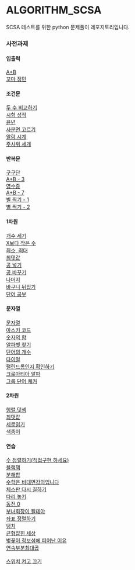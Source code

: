 # ALGORITHM_SCSA
SCSA 테스트를 위한 python 문제풀이 레포지토리입니다. 


### 사전과제
#### 입출력
[A+B](https://github.com/Vida0822/Programmers/tree/main/백준/Bronze/1000. A＋B)
<br> [꼬마 정민](https://github.com/Vida0822/Programmers/tree/main/백준/Bronze/11382. 꼬마 정민)

#### 조건문
[두 수 비교하기](https://github.com/Vida0822/Programmers/tree/main/백준/Bronze/1330. 두 수 비교하기)
<br> [시험 성적](https://github.com/Vida0822/Programmers/tree/main/백준/Bronze/9498. 시험 성적)
<br>[윤년](https://github.com/Vida0822/Programmers/tree/main/백준/Bronze/2753. 윤년)
<br>[사분면 고르기](https://github.com/Vida0822/Programmers/tree/main/백준/Bronze/14681. 사분면 고르기)
<br>[알람 시계](https://github.com/Vida0822/Programmers/tree/main/백준/Bronze/2884. 알람 시계)
<br> [주사위 세개](https://github.com/Vida0822/Programmers/tree/main/백준/Bronze/2480. 주사위 세개)
<br> 
#### 반복문
[구구단](https://github.com/Vida0822/Programmers/tree/main/백준/Bronze/2739. 구구단)
<br> [A+B - 3](https://github.com/Vida0822/Programmers/tree/main/백준/Bronze/10950. A＋B － 3)
<br> [영수증](https://github.com/Vida0822/Programmers/tree/main/백준/Bronze/25304. 영수증)
<br> [A+B - 7](https://github.com/Vida0822/Programmers/tree/main/백준/Bronze/11021. A＋B － 7)
<br> [별 찍기 - 1](https://github.com/Vida0822/Programmers/tree/main/백준/Bronze/2438. 별 찍기 － 1)
<br> [별 찍기 - 2](https://github.com/Vida0822/Programmers/tree/main/백준/Bronze/2439. 별 찍기 － 2)
<br> 
#### 1차원 
[개수 세기](https://github.com/Vida0822/Programmers/tree/main/백준/Bronze/10807. 개수 세기)
<br> [X보다 작은 수](https://github.com/Vida0822/Programmers/tree/main/백준/Bronze/10871. X보다 작은 수)
<br> [최소, 최대](https://github.com/Vida0822/Programmers/tree/main/백준/Bronze/10818. 최소， 최대)
<br> [최댓값](https://github.com/Vida0822/Programmers/tree/main/백준/Bronze/2562. 최댓값)
<br> [공 넣기](https://github.com/Vida0822/Programmers/tree/main/백준/Bronze/10810. 공 넣기)
<br> [공 바꾸기](https://github.com/Vida0822/Programmers/tree/main/백준/Bronze/10813. 공 바꾸기)
<br> [나머지](https://github.com/Vida0822/Programmers/tree/main/백준/Bronze/3052. 나머지)
<br> [바구니 뒤집기](https://github.com/Vida0822/Programmers/tree/main/백준/Bronze/10811. 바구니 뒤집기)
<br> [단어 공부](https://github.com/Vida0822/Programmers/tree/main/백준/Bronze/1157. 단어 공부)
<br> 
#### 문자열
[문자열](https://github.com/Vida0822/Programmers/tree/main/백준/Bronze/9086. 문자열)
<br> [아스키 코드](https://github.com/Vida0822/Programmers/tree/main/백준/Bronze/11654. 아스키 코드)
<br> [숫자의 합](https://github.com/Vida0822/Programmers/tree/main/백준/Bronze/11720. 숫자의 합)
<br> [알파벳 찾기](https://github.com/Vida0822/Programmers/tree/main/백준/Bronze/10809. 알파벳 찾기)
<br> [단어의 개수](https://github.com/Vida0822/Programmers/tree/main/백준/Bronze/1152. 단어의 개수)
<br> [다이얼](https://github.com/Vida0822/Programmers/tree/main/백준/Bronze/5622. 다이얼)
<br> [팰린드롬인지 확인하기](https://github.com/Vida0822/Programmers/tree/main/백준/Bronze/10988. 팰린드롬인지 확인하기)
<br> [크로아티아 알파](https://github.com/Vida0822/Programmers/tree/main/백준/Silver/2941. 크로아티아 알파벳)
<br> [그룹 단어 체커](https://github.com/Vida0822/Programmers/tree/main/백준/Silver/1316. 그룹 단어 체커)
<br> 
#### 2차원
[행렬 덧셈](https://github.com/Vida0822/Programmers/tree/main/백준/Bronze/2738. 행렬 덧셈)
<br> [최댓값](https://github.com/Vida0822/Programmers/tree/main/백준/Bronze/2566. 최댓값)
<br> [세로읽기](https://github.com/Vida0822/Programmers/tree/main/백준/Bronze/10798. 세로읽기)
<br> [색종이](https://github.com/Vida0822/Programmers/tree/main/백준/Silver/2563. 색종이)
<br> 
#### 연습
[수 정렬하기(직접구현 하세요)](https://github.com/Vida0822/Programmers/tree/main/백준/Bronze/2750. 수 정렬하기)
<br> [블랙잭](https://github.com/Vida0822/Programmers/tree/main/백준/Bronze/2798. 블랙잭)
<br> [분해합](https://github.com/Vida0822/Programmers/tree/main/백준/Bronze/2231. 분해합)
<br> [수학은 비대면강의입니다](https://github.com/Vida0822/Programmers/tree/main/백준/Bronze/19532. 수학은 비대면강의입니다)
<br> [체스판 다시 칠하기](https://github.com/Vida0822/Programmers/tree/main/백준/Silver/1018. 체스판 다시 칠하기)
<br> [다리 놓기](https://github.com/Vida0822/Programmers/tree/main/백준/Silver/1010. 다리 놓기)
<br> [동전 0](https://github.com/Vida0822/Programmers/tree/main/백준/Silver/11047. 동전 0)
<br> [부녀회장이 될테야](https://github.com/Vida0822/Programmers/tree/main/백준/Bronze/2775. 부녀회장이 될테야)
<br> [좌표 정렬하기](https://github.com/Vida0822/Programmers/tree/main/백준/Silver/11650. 좌표 정렬하기)
<br> [덩치](https://github.com/Vida0822/Programmers/tree/main/백준/Silver/7568. 덩치)
<br> [균형잡힌 세상](https://github.com/Vida0822/Programmers/tree/main/백준/Silver/4949. 균형잡힌 세상)
<br> [벚꽃이 정보섬에 피어난 이유](https://github.com/Vida0822/Programmers/tree/main/백준/Silver/17127. 벚꽃이 정보섬에 피어난 이유)
<br> [연속부분최대곱](https://github.com/Vida0822/Programmers/tree/main/백준/Silver/2670. 연속부분최대곱) <br> 
<br> [스위치 켜고 끄기](https://github.com/Vida0822/Programmers/tree/main/백준/Silver/1244. 스위치 켜고 끄기)

 
 
 
 
 
 
 
 
 
 
 
 
 
